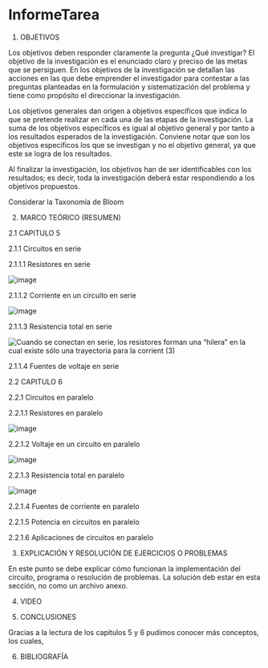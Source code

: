 # InformeTarea


1. OBJETIVOS

Los objetivos deben responder claramente la pregunta ¿Qué investigar? 
El objetivo de la investigación es el enunciado claro y preciso de las metas que se persiguen. En los objetivos de la investigación se detallan las acciones en las que debe emprender el investigador para contestar a las preguntas planteadas en la formulación y sistematización del problema y tiene como propósito el direccionar la investigación. 

Los objetivos generales dan origen a objetivos específicos que indica lo que se pretende realizar en cada una de las etapas de la investigación. La suma de los objetivos específicos es igual al objetivo general y por tanto a los resultados esperados de la investigación. Conviene notar que son los objetivos específicos los que se investigan y no el objetivo general, ya que este se logra de los resultados. 



Al finalizar la investigación, los objetivos han de ser identificables con los resultados; es decir, toda la investigación deberá estar respondiendo a los objetivos propuestos. 

Considerar la Taxonomía de Bloom

2. MARCO TEÓRICO (RESUMEN)

2.1 CAPITULO 5 

2.1.1 Circuitos en serie

2.1.1.1 Resistores en serie

![image](https://user-images.githubusercontent.com/117691236/204583488-c1948ce0-3be4-4cda-bd0d-aeb0ec15fa09.png)

2.1.1.2 Corriente en un circuito en serie

![image](https://user-images.githubusercontent.com/117691236/204585157-93a6cedf-559f-4546-b9b1-c448af13b7ed.png)

2.1.1.3 Resistencia total en serie 

![Cuando se conectan en serie, los resistores forman una “hilera” en la cual existe sólo una trayectoria para la corrient (3)](https://user-images.githubusercontent.com/117691236/204588418-355277b4-b733-47ec-9270-109cd0aa018d.png)

2.1.1.4 Fuentes de voltaje en serie

2.2 CAPITULO 6

2.2.1 Circuitos en paralelo

2.2.1.1 Resistores en paralelo

![image](https://user-images.githubusercontent.com/117691236/204593073-b07a7341-aa1c-457b-b52d-dd02600a5780.png)

2.2.1.2 Voltaje en un circuito en paralelo

![image](https://user-images.githubusercontent.com/117691236/204593433-36fe4fbf-0efd-49e6-9e45-056ad1bd7959.png)

2.2.1.3 Resistencia total en paralelo

![image](https://user-images.githubusercontent.com/117691236/204594045-aebfbc7f-eeee-45d5-81b2-489ad27dae19.png)

2.2.1.4 Fuentes de corriente en paralelo


2.2.1.5 Potencia en circuitos en paralelo


2.2.1.6 Aplicaciones de circuitos en paralelo


3. EXPLICACIÓN Y RESOLUCIÓN DE EJERCICIOS O PROBLEMAS

En este punto se debe explicar cómo funcionan la implementación del circuito, programa o resolución de problemas.
La solución deb estar en esta sección, no como un archivo anexo.

4. VIDEO


5. CONCLUSIONES

Gracias a la lectura de los capitulos 5 y 6 pudimos conocer más conceptos, los cuales, 

6. BIBLIOGRAFÍA

